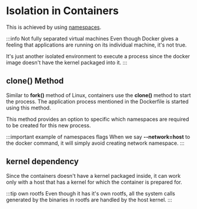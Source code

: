 # Isolation in Containers

This is achieved by using [namespaces](../linux/namesapces).

:::info Not fully separated virtual machines
Even though Docker gives a feeling that applications are running on its individual machine, it's not true.

It's just another isolated environment to execute a process
since the docker image doesn't have the kernel packaged into it.
:::

## clone() Method

Similar to **fork()** method of Linux, containers use the **clone()** method to start the process.
The application process mentioned in the Dockerfile is started using this method.

This method provides an option to specific which namespaces are required to be created for this new process.

:::important example of namespaces flags
When we say **--network=host** to the docker command,
it will simply avoid creating network namespace.
:::

## kernel dependency

Since the containers doesn't have a kernel packaged inside,
it can work only with a host that has a kernel for which the container is prepared for.

:::tip own rootfs
Even though it has it's own rootfs,
all the system calls generated by the binaries in rootfs are handled by the host kernel.
:::
